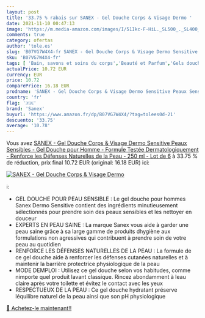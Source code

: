 ```yaml
---
layout: post
title: '33.75 % rabais sur SANEX - Gel Douche Corps & Visage Dermo '
date: 2021-11-10 00:47:13
image: 'https://m.media-amazon.com/images/I/51Ikc-F-HiL._SL500_._SL400_.jpg'
comments: true
category: ofertas
author: 'tole.es'
slug: 'B07VG7W4X4-fr SANEX - Gel Douche Corps & Visage Dermo Sensitive Peaux...'
sku: 'B07VG7W4X4-fr'
tags: [ 'Bain, savons et soins du corps','Beauté et Parfum','Gels douche','Savons et gels douche','sanex', ]
actualPrice: 10.72 EUR
currency: EUR
price: 10.72
comparePrice: 16.18 EUR
prodname: 'SANEX - Gel Douche Corps & Visage Dermo Sensitive Peaux Sensibles - Gel Douche pour Homme - Formule Testée Dermatologiquement - Renforce les Défenses Naturelles de la Peau - 250 ml - Lot de 6'
country: 'fr'
flag: '🇫🇷'
brand: 'Sanex'
buyurl: 'https://www.amazon.fr/dp/B07VG7W4X4/?tag=tolees0d-21'
descuento: '33.75'
average: '10.78'
---
```


Vous avez [SANEX - Gel Douche Corps & Visage Dermo Sensitive Peaux Sensibles - Gel Douche pour Homme - Formule Testée Dermatologiquement - Renforce les Défenses Naturelles de la Peau - 250 ml - Lot de 6](https://www.amazon.fr/dp/B07VG7W4X4/?tag=tolees0d-21)  à  33.75 % de réduction, prix final  10.72 EUR (original: 16.18 EUR) ici:

[![SANEX - Gel Douche Corps & Visage Dermo ](https://m.media-amazon.com/images/I/51Ikc-F-HiL._SL500_._SL400_.jpg)](https://www.amazon.fr/dp/B07VG7W4X4/?tag=tolees0d-21)

ℹ️:

- GEL DOUCHE POUR PEAU SENSIBLE : Le gel douche pour hommes Sanex Dermo Sensitive contient des ingrédients minutieusement sélectionnés pour prendre soin des peaux sensibles et les nettoyer en douceur
- EXPERTS EN PEAU SAINE : La marque Sanex vous aide à garder une peau saine grâce à sa large gamme de produits dhygiène aux formulations non agressives qui contribuent à prendre soin de votre peau au quotidien
- RENFORCE LES DÉFENSES NATURELLES DE LA PEAU : La formule de ce gel douche aide à renforcer les défenses cutanées naturelles et à maintenir la barrière protectrice physiologique de la peau
- MODE DEMPLOI : Utilisez ce gel douche selon vos habitudes, comme nimporte quel produit lavant classique. Rincez abondamment à leau claire après votre toilette et évitez le contact avec les yeux
- RESPECTUEUX DE LA PEAU : Ce gel douche hydratant préserve léquilibre naturel de la peau ainsi que son pH physiologique

[🛒 Achetez-le maintenant!!](https://www.amazon.fr/dp/B07VG7W4X4/?tag=tolees0d-21)
